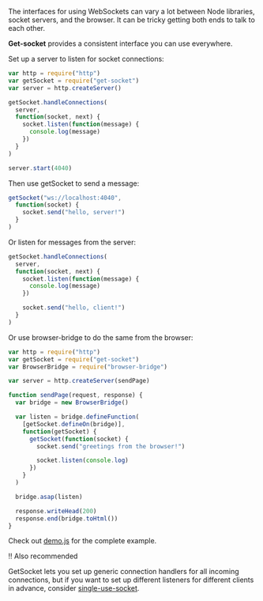 The interfaces for using WebSockets can vary a lot between Node libraries, socket servers, and the browser. It can be tricky getting both ends to talk to each other.

**Get-socket** provides a consistent interface you can use everywhere.

Set up a server to listen for socket connections:

```javascript
var http = require("http")
var getSocket = require("get-socket")
var server = http.createServer()

getSocket.handleConnections(
  server,
  function(socket, next) {
    socket.listen(function(message) {
      console.log(message)
    })
  }
)

server.start(4040)
```

Then use getSocket to send a message:

```javascript
getSocket("ws://localhost:4040",
  function(socket) {
    socket.send("hello, server!")
  }
)
```

Or listen for messages from the server:

```javascript
getSocket.handleConnections(
  server,
  function(socket, next) {
    socket.listen(function(message) {
      console.log(message)
    })

    socket.send("hello, client!")
  }
)
```

Or use browser-bridge to do the same from the browser:

```javascript
var http = require("http")
var getSocket = require("get-socket")
var BrowserBridge = require("browser-bridge")

var server = http.createServer(sendPage)

function sendPage(request, response) {
  var bridge = new BrowserBridge()

  var listen = bridge.defineFunction(
    [getSocket.defineOn(bridge)],
    function(getSocket) {
      getSocket(function(socket) {
        socket.send("greetings from the browser!")

        socket.listen(console.log)
      })
    }
  )

  bridge.asap(listen)

  response.writeHead(200)
  response.end(bridge.toHtml())
}
```

Check out [demo.js](demo.js) for the complete example.

!! Also recommended

GetSocket lets you set up generic connection handlers for all incoming connections, but if you want to set up different listeners for different clients in advance, consider [single-use-socket](https://www.npmjs.com/package/single-use-socket).
